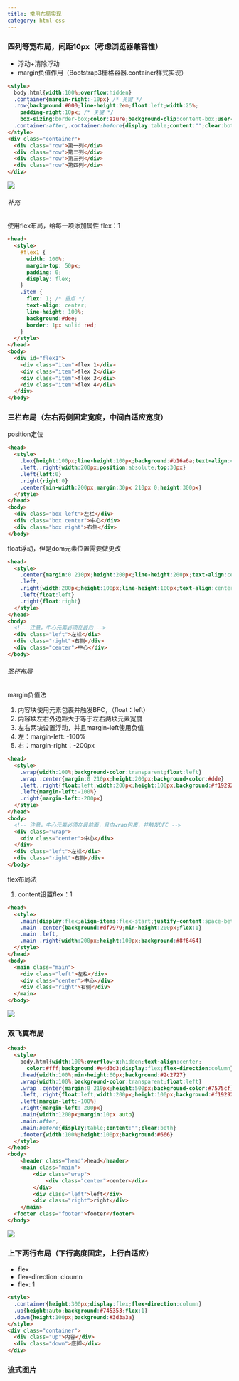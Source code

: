 ```yaml
---
title: 常用布局实现
category: html-css
---
```

### 四列等宽布局，间距10px（考虑浏览器兼容性）

- 浮动+清除浮动
- margin负值作用（Bootstrap3栅格容器.container样式实现）

```html
<style>
  body,html{width:100%;overflow:hidden}
  .container{margin-right:-10px} /* 关键 */
  .row{background:#000;line-height:2em;float:left;width:25%;
    padding-right:10px; /* 关键 */
    box-sizing:border-box;color:azure;background-clip:content-box;user-select:none}
  .container:after,.container:before{display:table;content:"";clear:both}
</style>
<div class="container">
  <div class="row">第一列</div>
  <div class="row">第二列</div>
  <div class="row">第三列</div>
  <div class="row">第四列</div>
</div>
```

![](http://dukangblog.top/img/4cloumn.jpg)

###### 补充

使用flex布局，给每一项添加属性 flex：1

```html
<head>
  <style>
    #flex1 {
      width: 100%;
      margin-top: 50px;
      padding: 0;
      display: flex;
    }
    .item {
      flex: 1; /* 重点 */
      text-align: center;
      line-height: 100%;
      background:#dee;
      border: 1px solid red;
    }
  </style>
</head>
<body>
  <div id="flex1">
    <div class="item">flex 1</div>
    <div class="item">flex 2</div>
    <div class="item">flex 3</div>
    <div class="item">flex 4</div>
  </div>
</body>
```

### 三栏布局（左右两侧固定宽度，中间自适应宽度）

position定位

```html
<head>
  <style>
    .box{height:100px;line-height:100px;background:#b16a6a;text-align:center}
    .left,.right{width:200px;position:absolute;top:30px}
    .left{left:0}
    .right{right:0}
    .center{min-width:200px;margin:30px 210px 0;height:300px}
  </style>
</head>
<body>
  <div class="box left">左栏</div>
  <div class="box center">中心</div>
  <div class="box right">右侧</div>
</body>
```

float浮动，但是dom元素位置需要做更改

```html
<head>
  <style>
    .center{margin:0 210px;height:200px;line-height:200px;text-align:center;background-color:#ceb0b0}
    .left,
    .right{width:200px;height:100px;line-height:100px;text-align:center;background:#8f6060}
    .left{float:left}
    .right{float:right}
  </style>
</head>
<body>
  <!-- 注意，中心元素必须在最后 -->
  <div class="left">左栏</div>
  <div class="right">右侧</div>
  <div class="center">中心</div>
</body>
```

###### 圣杯布局

margin负值法

1. 内容块使用元素包裹并触发BFC，（float：left）
2. 内容块左右外边距大于等于左右两块元素宽度
3. 左右两块设置浮动，并且margin-left使用负值
4. 左：margin-left: -100%
5. 右：margin-right：-200px

```html
<head>
  <style>
    .wrap{width:100%;background-color:transparent;float:left}
    .wrap .center{margin:0 210px;height:200px;background-color:#dde}
    .left,.right{float:left;width:200px;height:100px;background:#f19292}
    .left{margin-left:-100%}
    .right{margin-left:-200px}
  </style>
</head>
<body>
  <!-- 注意，中心元素必须在最前面，且由wrap包裹，并触发BFC -->
  <div class="wrap">
    <div class="center">中心</div>
  </div>
  <div class="left">左栏</div>
  <div class="right">右侧</div>
</body>
```

flex布局法

1. content设置flex：1

```html
<head>
  <style>
    .main{display:flex;align-items:flex-start;justify-content:space-between}
    .main .center{background:#df7979;min-height:200px;flex:1}
    .main .left,
    .main .right{width:200px;height:100px;background:#8f6464}
  </style>
</head>
<body>
  <main class="main">
    <div class="left">左栏</div>
    <div class="center">中心</div>
    <div class="right">右侧</div>
  </main>
</body>
```

![](http://dukangblog.top/img/3cloumn.jpg)

### 双飞翼布局

```html
<head>
  <style>
    body,html{width:100%;overflow-x:hidden;text-align:center;
      color:#fff;background:#e4d3d3;display:flex;flex-direction:column}
    .head{width:100%;min-height:60px;background:#2c2727}
    .wrap{width:100%;background-color:transparent;float:left}
    .wrap .center{margin:0 210px;height:500px;background-color:#7575cf}
    .left,.right{float:left;width:200px;height:100px;background:#f19292}
    .left{margin-left:-100%}
    .right{margin-left:-200px}
    .main{width:1200px;margin:10px auto}    
    .main:after,
    .main:before{display:table;content:"";clear:both}
    .footer{width:100%;height:100px;background:#666}
  </style>
</head>
<body>
    <header class="head">head</header>
    <main class="main">
        <div class="wrap">
            <div class="center">center</div>
        </div>
        <div class="left">left</div>
        <div class="right">right</div>
    </main>
  <footer class="footer">footer</footer>
</body>
```

![](http://dukangblog.top/img/grail.jpg)

### 上下两行布局（下行高度固定，上行自适应）

- flex
- flex-direction: cloumn
- flex: 1

```html
<style>
  .container{height:300px;display:flex;flex-direction:column}
  .up{height:auto;background:#745353;flex:1}
  .down{height:100px;background:#3d3a3a}
</style>
<div class="container">
  <div class="up">内容</div>
  <div class="down">底脚</div>
</div>
```

### 流式图片